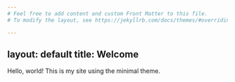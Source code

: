 ```yaml
---
# Feel free to add content and custom Front Matter to this file.
# To modify the layout, see https://jekyllrb.com/docs/themes/#overriding-theme-defaults

---
```

layout: default
title: Welcome
---

Hello, world! This is my site using the minimal theme.